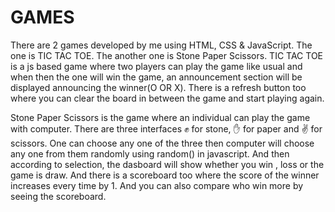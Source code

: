 # GAMES
There are 2 games developed by me using HTML, CSS & JavaScript.
The one is TIC TAC TOE.
The another one is Stone Paper Scissors.
TIC TAC TOE is a js based game where two players can play the game like usual and when then the one will win the game,
an announcement section will be displayed announcing the winner(O OR X).
There is a refresh button too where you can clear the board in between the game and start playing again.

Stone Paper Scissors is the game where an individual can play the game with computer.
There are three interfaces ✊ for stone, ✋ for paper and ✌ for scissors.
One can choose any one of the three then computer will choose any one from them randomly using random() in javascript.
And then according to selection, the dasboard will show whether you win , loss or the game is draw.
And there is a scoreboard too where the score of the winner increases every time by 1.
And you can also compare who win more by seeing the scoreboard.
